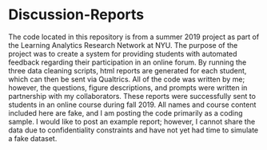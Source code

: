 # Discussion-Reports  

The code located in this repository is from a summer 2019 project as part of the Learning Analytics Research Network at NYU. The purpose of the project was to create a system for providing students with automated feedback regarding their participation in an online forum. By running the three data cleaning scripts, html reports are generated for each student, which can then be sent via Qualtrics. All of the code was written by me; however, the questions, figure descriptions, and prompts were written in partnership with my collaborators. These reports were successfully sent to students in an online course during fall 2019. All names and course content included here are fake, and I am posting the code primarily as a coding sample. I would like to post an example report; however, I cannot share the data due to confidentiality constraints and have not yet had time to simulate a fake dataset.
